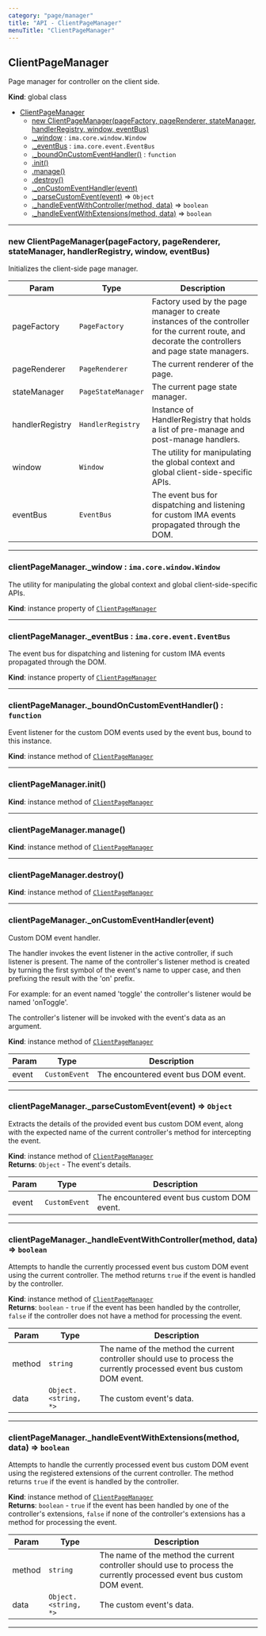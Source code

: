 ```yaml
---
category: "page/manager"
title: "API - ClientPageManager"
menuTitle: "ClientPageManager"
---
```


## ClientPageManager&nbsp;<a name="ClientPageManager" href="https://github.com/seznam/ima/blob/v17.12.0/packages/core/src/page/manager/ClientPageManager.js#L13" target="_blank"><span class="icon"><i class="fas fa-external-link-alt fa-xs"></i></span></a>
Page manager for controller on the client side.

**Kind**: global class  

* [ClientPageManager](#ClientPageManager)
    * [new ClientPageManager(pageFactory, pageRenderer, stateManager, handlerRegistry, window, eventBus)](#new_ClientPageManager_new)
    * [._window](#ClientPageManager+_window) : <code>ima.core.window.Window</code>
    * [._eventBus](#ClientPageManager+_eventBus) : <code>ima.core.event.EventBus</code>
    * [._boundOnCustomEventHandler()](#ClientPageManager+_boundOnCustomEventHandler) : <code>function</code>
    * [.init()](#ClientPageManager+init)
    * [.manage()](#ClientPageManager+manage)
    * [.destroy()](#ClientPageManager+destroy)
    * [._onCustomEventHandler(event)](#ClientPageManager+_onCustomEventHandler)
    * [._parseCustomEvent(event)](#ClientPageManager+_parseCustomEvent) ⇒ <code>Object</code>
    * [._handleEventWithController(method, data)](#ClientPageManager+_handleEventWithController) ⇒ <code>boolean</code>
    * [._handleEventWithExtensions(method, data)](#ClientPageManager+_handleEventWithExtensions) ⇒ <code>boolean</code>


* * *

### new ClientPageManager(pageFactory, pageRenderer, stateManager, handlerRegistry, window, eventBus)&nbsp;<a name="new_ClientPageManager_new"></a>
Initializes the client-side page manager.


| Param | Type | Description |
| --- | --- | --- |
| pageFactory | <code>PageFactory</code> | Factory used by the page manager to        create instances of the controller for the current route, and        decorate the controllers and page state managers. |
| pageRenderer | <code>PageRenderer</code> | The current renderer of the page. |
| stateManager | <code>PageStateManager</code> | The current page state manager. |
| handlerRegistry | <code>HandlerRegistry</code> | Instance of HandlerRegistry that        holds a list of pre-manage and post-manage handlers. |
| window | <code>Window</code> | The utility for manipulating the global context        and global client-side-specific APIs. |
| eventBus | <code>EventBus</code> | The event bus for dispatching and listening        for custom IMA events propagated through the DOM. |


* * *

### clientPageManager.\_window : <code>ima.core.window.Window</code>&nbsp;<a name="ClientPageManager+_window" href="https://github.com/seznam/ima/blob/v17.12.0/packages/core/src/page/manager/ClientPageManager.js#L56" target="_blank"><span class="icon"><i class="fas fa-external-link-alt fa-xs"></i></span></a>
The utility for manipulating the global context and global
client-side-specific APIs.

**Kind**: instance property of [<code>ClientPageManager</code>](#ClientPageManager)  

* * *

### clientPageManager.\_eventBus : <code>ima.core.event.EventBus</code>&nbsp;<a name="ClientPageManager+_eventBus" href="https://github.com/seznam/ima/blob/v17.12.0/packages/core/src/page/manager/ClientPageManager.js#L64" target="_blank"><span class="icon"><i class="fas fa-external-link-alt fa-xs"></i></span></a>
The event bus for dispatching and listening for custom IMA events
propagated through the DOM.

**Kind**: instance property of [<code>ClientPageManager</code>](#ClientPageManager)  

* * *

### clientPageManager.\_boundOnCustomEventHandler() : <code>function</code>&nbsp;<a name="ClientPageManager+_boundOnCustomEventHandler" href="https://github.com/seznam/ima/blob/v17.12.0/packages/core/src/page/manager/ClientPageManager.js#L72" target="_blank"><span class="icon"><i class="fas fa-external-link-alt fa-xs"></i></span></a>
Event listener for the custom DOM events used by the event bus,
bound to this instance.

**Kind**: instance method of [<code>ClientPageManager</code>](#ClientPageManager)  

* * *

### clientPageManager.init()&nbsp;<a name="ClientPageManager+init" href="https://github.com/seznam/ima/blob/v17.12.0/packages/core/src/page/manager/ClientPageManager.js#L80" target="_blank"><span class="icon"><i class="fas fa-external-link-alt fa-xs"></i></span></a>
**Kind**: instance method of [<code>ClientPageManager</code>](#ClientPageManager)  

* * *

### clientPageManager.manage()&nbsp;<a name="ClientPageManager+manage" href="https://github.com/seznam/ima/blob/v17.12.0/packages/core/src/page/manager/ClientPageManager.js#L91" target="_blank"><span class="icon"><i class="fas fa-external-link-alt fa-xs"></i></span></a>
**Kind**: instance method of [<code>ClientPageManager</code>](#ClientPageManager)  

* * *

### clientPageManager.destroy()&nbsp;<a name="ClientPageManager+destroy" href="https://github.com/seznam/ima/blob/v17.12.0/packages/core/src/page/manager/ClientPageManager.js#L101" target="_blank"><span class="icon"><i class="fas fa-external-link-alt fa-xs"></i></span></a>
**Kind**: instance method of [<code>ClientPageManager</code>](#ClientPageManager)  

* * *

### clientPageManager.\_onCustomEventHandler(event)&nbsp;<a name="ClientPageManager+_onCustomEventHandler" href="https://github.com/seznam/ima/blob/v17.12.0/packages/core/src/page/manager/ClientPageManager.js#L126" target="_blank"><span class="icon"><i class="fas fa-external-link-alt fa-xs"></i></span></a>
Custom DOM event handler.

The handler invokes the event listener in the active controller, if such
listener is present. The name of the controller's listener method is
created by turning the first symbol of the event's name to upper case,
and then prefixing the result with the 'on' prefix.

For example: for an event named 'toggle' the controller's listener
would be named 'onToggle'.

The controller's listener will be invoked with the event's data as an
argument.

**Kind**: instance method of [<code>ClientPageManager</code>](#ClientPageManager)  

| Param | Type | Description |
| --- | --- | --- |
| event | <code>CustomEvent</code> | The encountered event bus DOM event. |


* * *

### clientPageManager.\_parseCustomEvent(event) ⇒ <code>Object</code>&nbsp;<a name="ClientPageManager+_parseCustomEvent" href="https://github.com/seznam/ima/blob/v17.12.0/packages/core/src/page/manager/ClientPageManager.js#L163" target="_blank"><span class="icon"><i class="fas fa-external-link-alt fa-xs"></i></span></a>
Extracts the details of the provided event bus custom DOM event, along
with the expected name of the current controller's method for
intercepting the event.

**Kind**: instance method of [<code>ClientPageManager</code>](#ClientPageManager)  
**Returns**: <code>Object</code> - The event's
        details.  

| Param | Type | Description |
| --- | --- | --- |
| event | <code>CustomEvent</code> | The encountered event bus custom DOM event. |


* * *

### clientPageManager.\_handleEventWithController(method, data) ⇒ <code>boolean</code>&nbsp;<a name="ClientPageManager+_handleEventWithController" href="https://github.com/seznam/ima/blob/v17.12.0/packages/core/src/page/manager/ClientPageManager.js#L184" target="_blank"><span class="icon"><i class="fas fa-external-link-alt fa-xs"></i></span></a>
Attempts to handle the currently processed event bus custom DOM event
using the current controller. The method returns <code>true</code> if the
event is handled by the controller.

**Kind**: instance method of [<code>ClientPageManager</code>](#ClientPageManager)  
**Returns**: <code>boolean</code> - <code>true</code> if the event has been handled by the
        controller, <code>false</code> if the controller does not have a
        method for processing the event.  

| Param | Type | Description |
| --- | --- | --- |
| method | <code>string</code> | The name of the method the current controller        should use to process the currently processed event bus custom        DOM event. |
| data | <code>Object.&lt;string, \*&gt;</code> | The custom event's data. |


* * *

### clientPageManager.\_handleEventWithExtensions(method, data) ⇒ <code>boolean</code>&nbsp;<a name="ClientPageManager+_handleEventWithExtensions" href="https://github.com/seznam/ima/blob/v17.12.0/packages/core/src/page/manager/ClientPageManager.js#L209" target="_blank"><span class="icon"><i class="fas fa-external-link-alt fa-xs"></i></span></a>
Attempts to handle the currently processed event bus custom DOM event
using the registered extensions of the current controller. The method
returns <code>true</code> if the event is handled by the controller.

**Kind**: instance method of [<code>ClientPageManager</code>](#ClientPageManager)  
**Returns**: <code>boolean</code> - <code>true</code> if the event has been handled by one of
        the controller's extensions, <code>false</code> if none of the
        controller's extensions has a method for processing the event.  

| Param | Type | Description |
| --- | --- | --- |
| method | <code>string</code> | The name of the method the current controller        should use to process the currently processed event bus custom        DOM event. |
| data | <code>Object.&lt;string, \*&gt;</code> | The custom event's data. |


* * *


